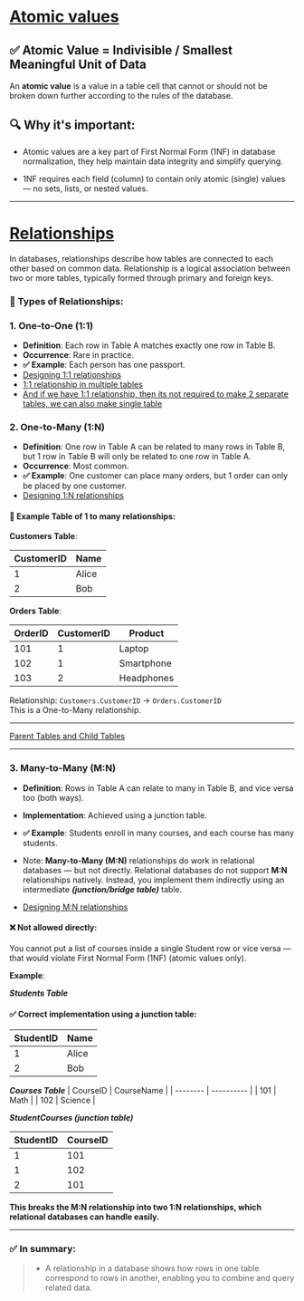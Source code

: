 # [Atomic values](https://youtu.be/ztHopE5Wnpc?si=mi91NHhu-KSEdED4&t=5937)

## ✅ Atomic Value = Indivisible / Smallest Meaningful Unit of Data

An **atomic value** is a value in a table cell that cannot or should not be broken down further according to the rules of the database.

## 🔍 Why it's important:
- Atomic values are a key part of First Normal Form (1NF) in database normalization, they help maintain data integrity and simplify querying.

- 1NF requires each field (column) to contain only atomic (single) values — no sets, lists, or nested values.
 

----

# [Relationships](https://youtu.be/ztHopE5Wnpc?si=mCLXwDHx7Id1TX9-&t=6267)

In databases, relationships describe how tables are connected to each other based on common data. Relationship is a logical association between two or more tables, typically formed through primary and foreign keys.

### 🧱 Types of Relationships:


### 1. One-to-One (1:1)
- **Definition**: Each row in Table A matches exactly one row in Table B.
- **Occurrence**: Rare in practice.
- **✅ Example**: Each person has one passport.
- [Designing 1:1 relationships](https://youtu.be/ztHopE5Wnpc?si=6RQIFRNsBm-C5VF7&t=7347)
- [1:1 relationship in multiple tables](https://youtu.be/ztHopE5Wnpc?si=gNy_8AO0Y0tJMAxc&t=7597)
- [And if we have 1:1 relationship, then its not required to make 2 separate tables, we can also make single table](https://youtu.be/ztHopE5Wnpc?si=9SEFiTZARK71VMP-&t=8697)

### 2. One-to-Many (1:N)
- **Definition**: One row in Table A can be related to many rows in Table B, but 1 row in Table B will only be related to one row in Table A.
- **Occurrence**: Most common.
- **✅ Example**: One customer can place many orders, but 1 order can only be placed by one customer.
- [Designing 1:N relationships](https://youtu.be/ztHopE5Wnpc?si=AaA-n7JmoGLOUoOe&t=8027)


#### 📌 Example Table of 1 to many relationships:
**Customers Table**:

| CustomerID | Name  |
| ---------- | ----- |
| 1          | Alice |
| 2          | Bob   |


**Orders Table**:

| OrderID | CustomerID | Product    |
| ------- | ---------- | ---------- |
| 101     | 1          | Laptop     |
| 102     | 1          | Smartphone |
| 103     | 2          | Headphones |



Relationship:
`Customers.CustomerID` → `Orders.CustomerID`\
This is a One-to-Many relationship.

-----
[Parent Tables and Child Tables](https://youtu.be/ztHopE5Wnpc?si=6gqsKtSigol1Dx54&t=8627)

-----


### 3. Many-to-Many (M:N)
- **Definition**: Rows in Table A can relate to many in Table B, and vice versa too (both ways).
- **Implementation**: Achieved using a junction table.
- **✅ Example**: Students enroll in many courses, and each course has many students. 

- Note:  **Many-to-Many (M:N)** relationships do work in relational databases — but not directly.
Relational databases do not support **M:N** relationships natively.
Instead, you implement them indirectly using an intermediate ***(junction/bridge table)*** table.
- [Designing M:N relationships](https://youtu.be/ztHopE5Wnpc?si=0uOkD_9UQeta8GDz&t=9087)

#### ❌ Not allowed directly:
You cannot put a list of courses inside a single Student row or vice versa — that would violate First Normal Form (1NF) (atomic values only).

**Example**: 

***Students Table***

#### ✅ Correct implementation using a junction table:
| StudentID | Name  |
| --------- | ----- |
| 1         | Alice |
| 2         | Bob   |


***Courses Table***
| CourseID | CourseName |
| -------- | ---------- |
| 101      | Math       |
| 102      | Science    |


***StudentCourses (junction table)***

| StudentID | CourseID |
| --------- | -------- |
| 1         | 101      |
| 1         | 102      |
| 2         | 101      |

**This breaks the M:N relationship into two 1:N relationships, which relational databases can handle easily.**





---

### ✅ In summary:
> - A relationship in a database shows how rows in one table correspond to rows in another, enabling you to combine and query related data.




